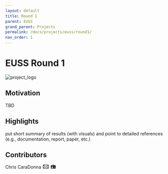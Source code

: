 ```yaml
---
layout: default
title: Round 1
parent: EUSS
grand_parent: Projects
permalink: /docs/projects/euss/round1/
nav_order: 1
---
```


# EUSS Round 1

![project_logo](/assets/images/logo_euss_rnd1.png)

## Motivation
TBD

## Highlights
put short summary of results (with visuals) and point to detailed references (e.g., documentation, report, paper, etc.)

## Contributors
Chris CaraDonna [![email](/assets/images/email.png)](mailto:Christopher.CaraDonna@nrel.gov) [![bio](/assets/images/bio.png)](https://www.nrel.gov/research/staff/chris-caradonna.html)